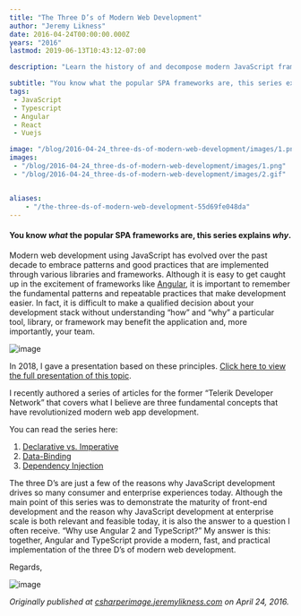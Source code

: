```yaml
---
title: "The Three D’s of Modern Web Development"
author: "Jeremy Likness"
date: 2016-04-24T00:00:00.000Z
years: "2016"
lastmod: 2019-06-13T10:43:12-07:00

description: "Learn the history of and decompose modern JavaScript frameworks like Angular, React, and Vue by learning about dependency injection, declarative syntax, and data-binding."

subtitle: "You know what the popular SPA frameworks are, this series explains why."
tags:
 - JavaScript 
 - Typescript 
 - Angular 
 - React 
 - Vuejs 

image: "/blog/2016-04-24_three-ds-of-modern-web-development/images/1.png" 
images:
 - "/blog/2016-04-24_three-ds-of-modern-web-development/images/1.png" 
 - "/blog/2016-04-24_three-ds-of-modern-web-development/images/2.gif" 


aliases:
    - "/the-three-ds-of-modern-web-development-55d69fe048da"
---
```


#### You know _what_ the popular SPA frameworks are, this series explains _why_.

Modern web development using JavaScript has evolved over the past decade to embrace patterns and good practices that are implemented through various libraries and frameworks. Although it is easy to get caught up in the excitement of frameworks like [Angular](https://angular.io), it is important to remember the fundamental patterns and repeatable practices that make development easier. In fact, it is difficult to make a qualified decision about your development stack without understanding “how” and “why” a particular tool, library, or framework may benefit the application and, more importantly, your team.




![image](/blog/2016-04-24_three-ds-of-modern-web-development/images/1.png)



In 2018, I gave a presentation based on these principles. [Click here to view the full presentation of this topic](https://vimeo.com/303443966).

I recently authored a series of articles for the former “Telerik Developer Network” that covers what I believe are three fundamental concepts that have revolutionized modern web app development.

You can read the series here:

1.  [Declarative vs. Imperative](http://developer.telerik.com/featured/three-ds-of-web-development-1-declarative-vs-imperative/)
2.  [Data-Binding](http://developer.telerik.com/featured/three-ds-of-web-development-data-binding/)
3.  [Dependency Injection](http://developer.telerik.com/featured/three-ds-web-development-3-dependency-injection/)

The three D’s are just a few of the reasons why JavaScript development drives so many consumer and enterprise experiences today. Although the main point of this series was to demonstrate the maturity of front-end development and the reason why JavaScript development at enterprise scale is both relevant and feasible today, it is also the answer to a question I often receive. “Why use Angular 2 and TypeScript?” My answer is this: together, Angular and TypeScript provide a modern, fast, and practical implementation of the three D’s of modern web development.

Regards,




![image](/blog/2016-04-24_three-ds-of-modern-web-development/images/2.gif)

_Originally published at_ [_csharperimage.jeremylikness.com_](https://csharperimage.jeremylikness.com/2016/04/the-three-ds-of-modern-web-development.html) _on April 24, 2016._

